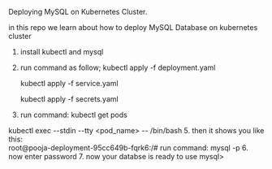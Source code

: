 Deploying MySQL on Kubernetes Cluster.

in this repo we learn about how to deploy MySQL Database on kubernetes cluster

1. install kubectl and mysql
2. run command as  follow;
   kubectl apply -f deployment.yaml
   
   kubectl apply -f service.yaml
   
   kubectl apply -f secrets.yaml
4.  run command:
   kubectl get pods
   
   kubectl exec --stdin --tty <pod_name> -- /bin/bash 
5. then it shows you like this:  
   root@pooja-deployment-95cc649b-fqrk6:/#
   run command: mysql -p
6. now enter password 
7. now your databse is ready to use
   mysql>
